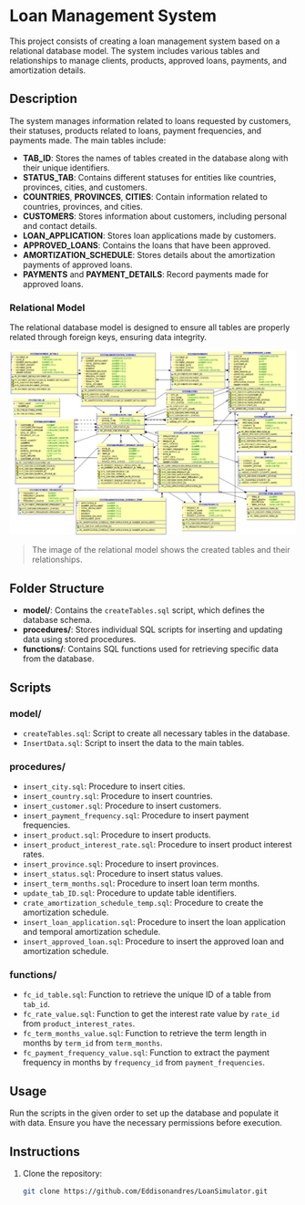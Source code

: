 # Loan Management System

This project consists of creating a loan management system based on a relational database model. The system includes various tables and relationships to manage clients, products, approved loans, payments, and amortization details.

## Description

The system manages information related to loans requested by customers, their statuses, products related to loans, payment frequencies, and payments made. The main tables include:

- **TAB_ID**: Stores the names of tables created in the database along with their unique identifiers.
- **STATUS_TAB**: Contains different statuses for entities like countries, provinces, cities, and customers.
- **COUNTRIES**, **PROVINCES**, **CITIES**: Contain information related to countries, provinces, and cities.
- **CUSTOMERS**: Stores information about customers, including personal and contact details.
- **LOAN_APPLICATION**: Stores loan applications made by customers.
- **APPROVED_LOANS**: Contains the loans that have been approved.
- **AMORTIZATION_SCHEDULE**: Stores details about the amortization payments of approved loans.
- **PAYMENTS** and **PAYMENT_DETAILS**: Record payments made for approved loans.

### Relational Model

The relational database model is designed to ensure all tables are properly related through foreign keys, ensuring data integrity.

![Relational Model](Relational_Model.png)

> The image of the relational model shows the created tables and their relationships.

## Folder Structure

- **model/**: Contains the `createTables.sql` script, which defines the database schema.
- **procedures/**: Stores individual SQL scripts for inserting and updating data using stored procedures.
- **functions/**: Contains SQL functions used for retrieving specific data from the database.

## Scripts

### **model/**
- `createTables.sql`: Script to create all necessary tables in the database.
- `InsertData.sql`: Script to insert the data to the main tables.

### **procedures/**
- `insert_city.sql`: Procedure to insert cities.
- `insert_country.sql`: Procedure to insert countries.
- `insert_customer.sql`: Procedure to insert customers.
- `insert_payment_frequency.sql`: Procedure to insert payment frequencies.
- `insert_product.sql`: Procedure to insert products.
- `insert_product_interest_rate.sql`: Procedure to insert product interest rates.
- `insert_province.sql`: Procedure to insert provinces.
- `insert_status.sql`: Procedure to insert status values.
- `insert_term_months.sql`: Procedure to insert loan term months.
- `update_tab_ID.sql`: Procedure to update table identifiers.
- `crate_amortization_schedule_temp.sql`: Procedure to create the amortization schedule.
- `insert_loan_application.sql`: Procedure to insert the loan application and temporal amortization schedule.
- `insert_approved_loan.sql`: Procedure to insert the approved loan and amortization schedule.

### **functions/**
- `fc_id_table.sql`: Function to retrieve the unique ID of a table from `tab_id`.
- `fc_rate_value.sql`: Function to get the interest rate value by `rate_id` from `product_interest_rates`.
- `fc_term_months_value.sql`: Function to retrieve the term length in months by `term_id` from `term_months`.
- `fc_payment_frequency_value.sql`: Function to extract the payment frequency in months by `frequency_id` from `payment_frequencies`.

## Usage

Run the scripts in the given order to set up the database and populate it with data. Ensure you have the necessary permissions before execution.


## Instructions

1. Clone the repository:
   ```bash
   git clone https://github.com/Eddisonandres/LoanSimulator.git
